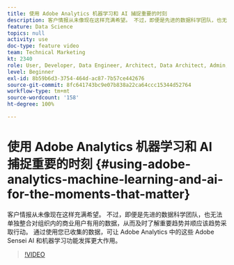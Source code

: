 ```yaml
---
title: 使用 Adobe Analytics 机器学习和 AI 捕捉重要的时刻
description: 客户情报从未像现在这样充满希望。 不过，即便是先进的数据科学团队，也无法单独整合对组织内的商业用户有用的数据，从而及时了解重要趋势并顺应该趋势采取行动。 通过使用您已收集的数据，可让 Adobe Analytics 中的这些 Adobe Sensei AI 和机器学习功能发挥更大作用。
feature: Data Science
topics: null
activity: use
doc-type: feature video
team: Technical Marketing
kt: 2340
role: User, Developer, Data Engineer, Architect, Data Architect, Admin, Leader
level: Beginner
exl-id: 8b59b6d3-3754-464d-ac87-7b57ce442676
source-git-commit: 8fc641743bc9e07b838a22ca64ccc15344d52764
workflow-type: tm+mt
source-wordcount: '158'
ht-degree: 100%

---
```


# 使用 Adobe Analytics 机器学习和 AI 捕捉重要的时刻 {#using-adobe-analytics-machine-learning-and-ai-for-the-moments-that-matter}

客户情报从未像现在这样充满希望。 不过，即便是先进的数据科学团队，也无法单独整合对组织内的商业用户有用的数据，从而及时了解重要趋势并顺应该趋势采取行动。 通过使用您已收集的数据，可让 Adobe Analytics 中的这些 Adobe Sensei AI 和机器学习功能发挥更大作用。

>[!VIDEO](https://video.tv.adobe.com/v/328333/?quality=12&learn=on&captions=chi_hans)
